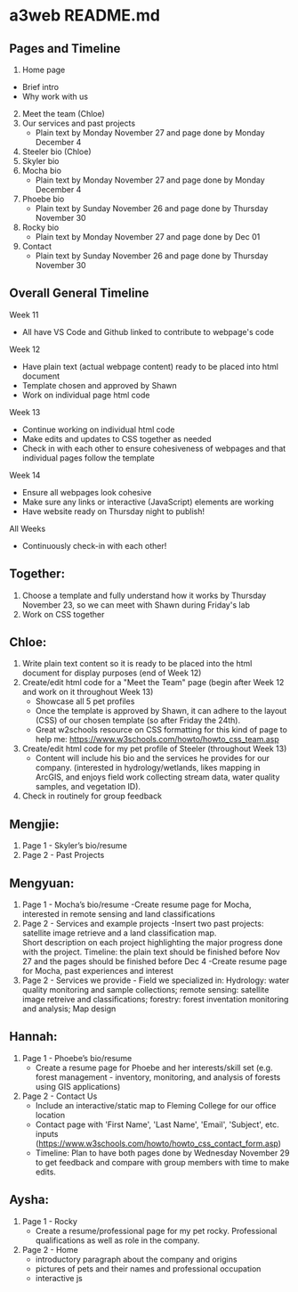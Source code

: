 # a3web README.md

## Pages and Timeline 
1. Home page
* Brief intro 
* Why work with us
2. Meet the team (Chloe) 
3. Our services and past projects
    - Plain text by Monday November 27 and page done by Monday December 4 
4. Steeler bio (Chloe)
5. Skyler bio
6. Mocha bio
    - Plain text by Monday November 27 and page done by Monday December 4
7. Phoebe bio
    - Plain text by Sunday November 26 and page done by Thursday November 30
8. Rocky bio
   - Plain text by Monday November 27 and page done by Dec 01
9. Contact
    - Plain text by Sunday November 26 and page done by Thursday November 30

## Overall General Timeline
Week 11 
* All have VS Code and Github linked to contribute to webpage's code 

Week 12
* Have plain text (actual webpage content) ready to be placed into html document 
* Template chosen and approved by Shawn 
* Work on individual page html code

Week 13
* Continue working on individual html code
* Make edits and updates to CSS together as needed 
* Check in with each other to ensure cohesiveness of webpages and that individual pages follow the template 

Week 14 
* Ensure all webpages look cohesive
* Make sure any links or interactive (JavaScript) elements are working
* Have website ready on Thursday night to publish! 

All Weeks
* Continuously check-in with each other! 

## Together:
1. Choose a template and fully understand how it works by Thursday November 23, so we can meet with Shawn during Friday's lab
1. Work on CSS together

## Chloe:
1. Write plain text content so it is ready to be placed into the html document for display purposes (end of Week 12)
2. Create/edit html code for a "Meet the Team" page (begin after Week 12 and work on it throughout Week 13)
    * Showcase all 5 pet profiles
    * Once the template is approved by Shawn, it can adhere to the layout (CSS) of our chosen template (so after Friday the 24th).
    * Great w2schools resource on CSS formatting for this kind of page to help me: https://www.w3schools.com/howto/howto_css_team.asp 
3. Create/edit html code for my pet profile of Steeler (throughout Week 13)
    * Content will include his bio and the services he provides for our company. (interested in hydrology/wetlands, likes mapping in ArcGIS, and enjoys field work collecting stream data, water quality samples, and vegetation ID). 
4. Check in routinely for group feedback

## Mengjie:

1. Page 1 - Skyler’s bio/resume
1. Page 2 - Past Projects

## Mengyuan:

1. Page 1 - Mocha’s bio/resume
   -Create resume page for Mocha, interested in remote sensing and land classifications
1. Page 2 - Services and example projects
   -Insert two past projects: satellite image retrieve and a land classification map.  
    Short description on each project highlighting the major progress done with the project.
   Timeline: the plain text should be finished before Nov 27 and the pages should be finished before Dec 4
            -Create resume page for Mocha, past experiences and interest 
1. Page 2 - Services we provide
            - Field we specialized in: Hydrology: water quality monitoring and sample collections; remote sensing: satellite image retreive and classifications; forestry: forest inventation monitoring and analysis; Map design

## Hannah:

1. Page 1 - Phoebe’s bio/resume
   - Create a resume page for Phoebe and her interests/skill set (e.g. forest management - inventory, monitoring, and analysis of forests using GIS applications)
1. Page 2 - Contact Us
   - Include an interactive/static map to Fleming College for our office location
   - Contact page with 'First Name', 'Last Name', 'Email', 'Subject', etc. inputs (https://www.w3schools.com/howto/howto_css_contact_form.asp)
   - Timeline: Plan to have both pages done by Wednesday November 29 to get feedback and compare with group members with time to make edits.

## Aysha:

1. Page 1 - Rocky
   - Create a resume/professional page for my pet rocky. Professional qualifications as well as role in the company.
1. Page 2 - Home
   - introductory paragraph about the company and origins
   - pictures of pets and their names and professional occupation
   - interactive js
